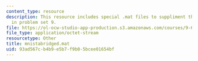```yaml
---
content_type: resource
description: This resource includes special .mat files to suppliment the contents
  in problem set 9.
file: https://ol-ocw-studio-app-production.s3.amazonaws.com/courses/9-641j-introduction-to-neural-networks-spring-2005/93ad567cb4b9e5b7f9b05bcee01654bf_mnistabridged.mat
file_type: application/octet-stream
resourcetype: Other
title: mnistabridged.mat
uid: 93ad567c-b4b9-e5b7-f9b0-5bcee01654bf
---
```

